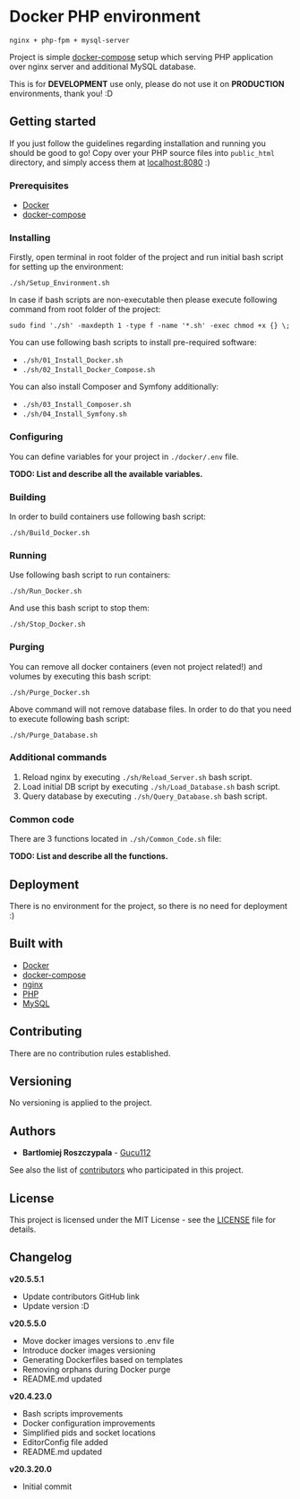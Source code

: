 # Docker PHP environment
```
nginx + php-fpm + mysql-server
```
Project is simple [docker-compose](https://docs.docker.com/compose/) setup which serving PHP application over nginx server and additional MySQL database.

This is for **DEVELOPMENT** use only, please do not use it on **PRODUCTION** environments, thank you! :D

## Getting started

If you just follow the guidelines regarding installation and running you should be good to go! Copy over your PHP source files into `public_html` directory, and simply access them at [localhost:8080](http://localhost:8080) :)

### Prerequisites

* [Docker](https://www.docker.com/)
* [docker-compose](https://docs.docker.com/compose/)

### Installing

Firstly, open terminal in root folder of the project and run initial bash script for setting up the environment:

`./sh/Setup_Environment.sh`

In case if bash scripts are non-executable then please execute following command from root folder of the project:

`sudo find './sh' -maxdepth 1 -type f -name '*.sh' -exec chmod +x {} \;`

You can use following bash scripts to install pre-required software:
* `./sh/01_Install_Docker.sh`
* `./sh/02_Install_Docker_Compose.sh`

You can also install Composer and Symfony additionally:
* `./sh/03_Install_Composer.sh`
* `./sh/04_Install_Symfony.sh`

### Configuring

You can define variables for your project in `./docker/.env` file.

**TODO: List and describe all the available variables.**

### Building

In order to build containers use following bash script:

`./sh/Build_Docker.sh`

### Running

Use following bash script to run containers:

`./sh/Run_Docker.sh`

And use this bash script to stop them:

`./sh/Stop_Docker.sh`

### Purging

You can remove all docker containers (even not project related!) and volumes by executing this bash script:

`./sh/Purge_Docker.sh`

Above command will not remove database files. In order to do that you need to execute following bash script:

`./sh/Purge_Database.sh`

### Additional commands

1. Reload nginx by executing `./sh/Reload_Server.sh` bash script.
2. Load initial DB script by executing `./sh/Load_Database.sh` bash script.
3. Query database by executing `./sh/Query_Database.sh` bash script.

### Common code

There are 3 functions located in `./sh/Common_Code.sh` file:

**TODO: List and describe all the functions.**

## Deployment

There is no environment for the project, so there is no need for deployment :)

## Built with

* [Docker](https://www.docker.com/)
* [docker-compose](https://docs.docker.com/compose/)
* [nginx](https://hub.docker.com/_/nginx/)
* [PHP](https://hub.docker.com/_/php/)
* [MySQL](https://hub.docker.com/r/mysql/mysql-server/)

## Contributing

There are no contribution rules established.

## Versioning

No versioning is applied to the project.

## Authors

* **Bartlomiej Roszczypala** - [Gucu112](https://github.com/Gucu112)

See also the list of [contributors](https://github.com/gucu112/docker-php-environment/contributors) who participated in this project.

## License

This project is licensed under the MIT License - see the [LICENSE](LICENSE) file for details.

## Changelog

**v20.5.5.1**
* Update contributors GitHub link
* Update version :D

**v20.5.5.0**
* Move docker images versions to .env file
* Introduce docker images versioning
* Generating Dockerfiles based on templates
* Removing orphans during Docker purge
* README.md updated

**v20.4.23.0**
* Bash scripts improvements
* Docker configuration improvements
* Simplified pids and socket locations
* EditorConfig file added
* README.md updated

**v20.3.20.0**
* Initial commit
